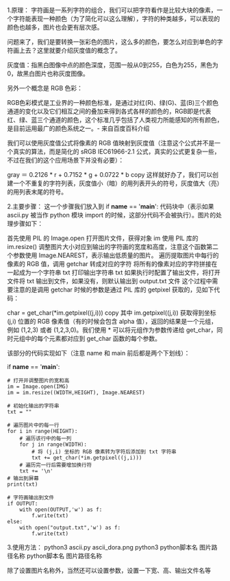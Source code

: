 
1.原理：
字符画是一系列字符的组合，我们可以把字符看作是比较大块的像素，一个字符能表现一种颜色（为了简化可以这么理解），字符的种类越多，可以表现的颜色也越多，图片也会更有层次感。

问题来了，我们是要转换一张彩色的图片，这么多的颜色，要怎么对应到单色的字符画上去？这里就要介绍灰度值的概念了。

灰度值：指黑白图像中点的颜色深度，范围一般从0到255，白色为255，黑色为0，故黑白图片也称灰度图像。

另外一个概念是 RGB 色彩：

RGB色彩模式是工业界的一种颜色标准，是通过对红(R)、绿(G)、蓝(B)三个颜色通道的变化以及它们相互之间的叠加来得到各式各样的颜色的，RGB即是代表红、绿、蓝三个通道的颜色，这个标准几乎包括了人类视力所能感知的所有颜色，是目前运用最广的颜色系统之一。- 来自百度百科介绍

我们可以使用灰度值公式将像素的 RGB 值映射到灰度值（注意这个公式并不是一个真实的算法，而是简化的 sRGB IEC61966-2.1 公式，真实的公式更复杂一些，不过在我们的这个应用场景下并没有必要）：

gray ＝ 0.2126 * r + 0.7152 * g + 0.0722 * b
copy
这样就好办了，我们可以创建一个不重复的字符列表，灰度值小（暗）的用列表开头的符号，灰度值大（亮）的用列表末尾的符号。

2.主要步骤：
这一个步骤我们放入到 if __name__ == '__main__': 代码块中（表示如果 ascii.py 被当作 python 模块 import 的时候，这部分代码不会被执行）。图片的处理步骤如下：

首先使用 PIL 的 Image.open 打开图片文件，获得对象 im
使用 PIL 库的 im.resize() 调整图片大小对应到输出的字符画的宽度和高度，注意这个函数第二个参数使用 Image.NEAREST，表示输出低质量的图片。
遍历提取图片中每行的像素的 RGB 值，调用 getchar 转成对应的字符
将所有的像素对应的字符拼接在一起成为一个字符串 txt
打印输出字符串 txt
如果执行时配置了输出文件，将打开文件将 txt 输出到文件，如果没有，则默认输出到 output.txt 文件
这个过程中需要注意的是调用 getchar 时候的参数是通过 PIL 库的 getpixel 获取的，见如下代码：

char = get_char(*im.getpixel((j,i)))
copy
其中 im.getpixel((j,i)) 获取得到坐标 (j,i) 位置的 RGB 像素值（有的时候会包含 alpha 值），返回的结果是一个元组，例如 (1,2,3) 或者 (1,2,3,0)。我们使用 * 可以将元组作为参数传递给 get_char，同时元组中的每个元素都对应到 get_char 函数的每个参数。

该部分的代码实现如下（注意 name 和 main 前后都是两个下划线）：

if __name__ == '__main__':

    # 打开并调整图片的宽和高
    im = Image.open(IMG)
    im = im.resize((WIDTH,HEIGHT), Image.NEAREST)

    # 初始化输出的字符串
    txt = ""

    # 遍历图片中的每一行
    for i in range(HEIGHT):
        # 遍历该行中的每一列
        for j in range(WIDTH):
            # 将 (j,i) 坐标的 RGB 像素转为字符后添加到 txt 字符串
            txt += get_char(*im.getpixel((j,i)))
        # 遍历完一行后需要增加换行符
        txt += '\n'
    # 输出到屏幕
    print(txt)

    # 字符画输出到文件
    if OUTPUT:
        with open(OUTPUT,'w') as f:
            f.write(txt)
    else:
        with open("output.txt",'w') as f:
            f.write(txt)

3.使用方法：
python3 ascii.py ascii_dora.png
python3 python脚本名  图片路径名称
python脚本名  图片路径名称

除了设置图片名称外，当然还可以设置参数，设置一下宽、高、输出文件名等


